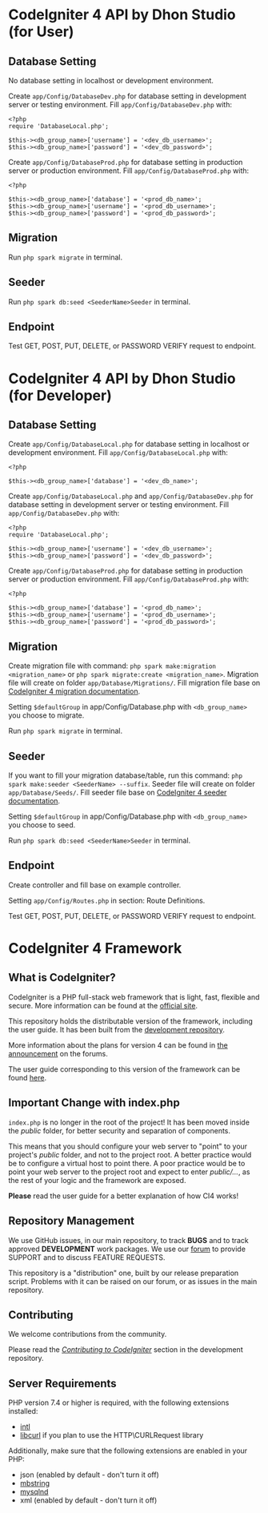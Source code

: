 # CodeIgniter 4 API by Dhon Studio (for User)

## Database Setting

No database setting in localhost or development environment.

Create `app/Config/DatabaseDev.php` for database setting in development server or testing environment.
Fill `app/Config/DatabaseDev.php` with:

```
<?php
require 'DatabaseLocal.php';

$this-><db_group_name>['username'] = '<dev_db_username>';
$this-><db_group_name>['password'] = '<dev_db_password>';
```

Create `app/Config/DatabaseProd.php` for database setting in production server or production environment.
Fill `app/Config/DatabaseProd.php` with:

```
<?php

$this-><db_group_name>['database'] = '<prod_db_name>';
$this-><db_group_name>['username'] = '<prod_db_username>';
$this-><db_group_name>['password'] = '<prod_db_password>';
```

## Migration

Run `php spark migrate` in terminal.

## Seeder

Run `php spark db:seed <SeederName>Seeder` in terminal.

## Endpoint

Test GET, POST, PUT, DELETE, or PASSWORD VERIFY request to endpoint.

# CodeIgniter 4 API by Dhon Studio (for Developer)

## Database Setting

Create `app/Config/DatabaseLocal.php` for database setting in localhost or development environment.
Fill `app/Config/DatabaseLocal.php` with:

```
<?php

$this-><db_group_name>['database'] = '<dev_db_name>';
```

Create `app/Config/DatabaseLocal.php` and `app/Config/DatabaseDev.php` for database setting in development server or testing environment.
Fill `app/Config/DatabaseDev.php` with:

```
<?php
require 'DatabaseLocal.php';

$this-><db_group_name>['username'] = '<dev_db_username>';
$this-><db_group_name>['password'] = '<dev_db_password>';
```

Create `app/Config/DatabaseProd.php` for database setting in production server or production environment.
Fill `app/Config/DatabaseProd.php` with:

```
<?php

$this-><db_group_name>['database'] = '<prod_db_name>';
$this-><db_group_name>['username'] = '<prod_db_username>';
$this-><db_group_name>['password'] = '<prod_db_password>';
```

## Migration

Create migration file with command: `php spark make:migration <migration_name>` or `php spark migrate:create <migration_name>`.
Migration file will create on folder `app/Database/Migrations/`.
Fill migration file base on [CodeIgniter 4 migration documentation](https://codeigniter4.github.io/userguide/dbmgmt/migration.html?highlight=migration#create-a-migration).

Setting `$defaultGroup` in app/Config/Database.php with `<db_group_name>` you choose to migrate.

Run `php spark migrate` in terminal.

## Seeder

If you want to fill your migration database/table, run this command: `php spark make:seeder <SeederName> --suffix`.
Seeder file will create on folder `app/Database/Seeds/`.
Fill seeder file base on [CodeIgniter 4 seeder documentation](https://codeigniter4.github.io/userguide/dbmgmt/seeds.html).

Setting `$defaultGroup` in app/Config/Database.php with `<db_group_name>` you choose to seed.

Run `php spark db:seed <SeederName>Seeder` in terminal.

## Endpoint

Create controller and fill base on example controller.

Setting `app/Config/Routes.php` in section: Route Definitions.

Test GET, POST, PUT, DELETE, or PASSWORD VERIFY request to endpoint.

# CodeIgniter 4 Framework

## What is CodeIgniter?

CodeIgniter is a PHP full-stack web framework that is light, fast, flexible and secure.
More information can be found at the [official site](http://codeigniter.com).

This repository holds the distributable version of the framework,
including the user guide. It has been built from the
[development repository](https://github.com/codeigniter4/CodeIgniter4).

More information about the plans for version 4 can be found in [the announcement](http://forum.codeigniter.com/thread-62615.html) on the forums.

The user guide corresponding to this version of the framework can be found
[here](https://codeigniter4.github.io/userguide/).

## Important Change with index.php

`index.php` is no longer in the root of the project! It has been moved inside the _public_ folder,
for better security and separation of components.

This means that you should configure your web server to "point" to your project's _public_ folder, and
not to the project root. A better practice would be to configure a virtual host to point there. A poor practice would be to point your web server to the project root and expect to enter _public/..._, as the rest of your logic and the
framework are exposed.

**Please** read the user guide for a better explanation of how CI4 works!

## Repository Management

We use GitHub issues, in our main repository, to track **BUGS** and to track approved **DEVELOPMENT** work packages.
We use our [forum](http://forum.codeigniter.com) to provide SUPPORT and to discuss
FEATURE REQUESTS.

This repository is a "distribution" one, built by our release preparation script.
Problems with it can be raised on our forum, or as issues in the main repository.

## Contributing

We welcome contributions from the community.

Please read the [_Contributing to CodeIgniter_](https://github.com/codeigniter4/CodeIgniter4/blob/develop/CONTRIBUTING.md) section in the development repository.

## Server Requirements

PHP version 7.4 or higher is required, with the following extensions installed:

- [intl](http://php.net/manual/en/intl.requirements.php)
- [libcurl](http://php.net/manual/en/curl.requirements.php) if you plan to use the HTTP\CURLRequest library

Additionally, make sure that the following extensions are enabled in your PHP:

- json (enabled by default - don't turn it off)
- [mbstring](http://php.net/manual/en/mbstring.installation.php)
- [mysqlnd](http://php.net/manual/en/mysqlnd.install.php)
- xml (enabled by default - don't turn it off)
